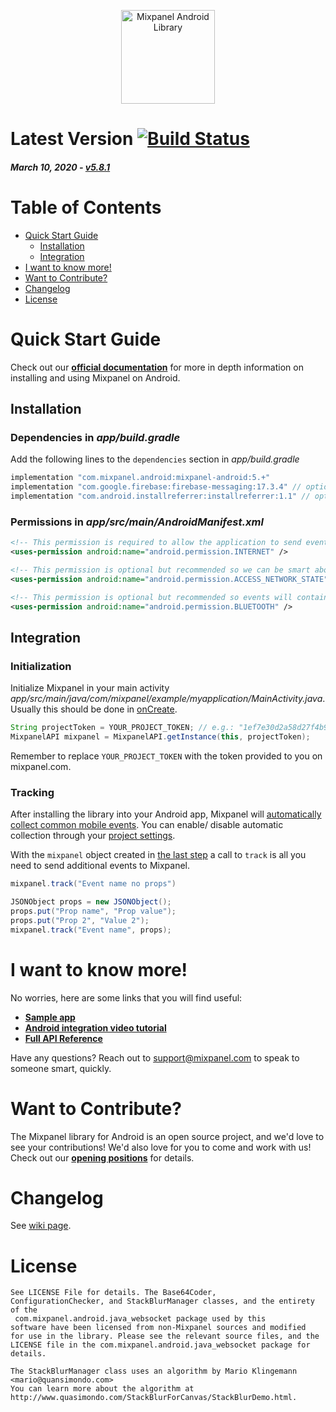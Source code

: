 <p align="center">
  <img src="https://github.com/mixpanel/mixpanel-android/blob/assets/mixpanel.png?raw=true" alt="Mixpanel Android Library" height="150"/>
</p>

# Latest Version [![Build Status](https://travis-ci.org/mixpanel/mixpanel-android.svg)](https://travis-ci.org/mixpanel/mixpanel-android)

##### _March 10, 2020_ - [v5.8.1](https://github.com/mixpanel/mixpanel-android/releases/tag/v5.8.1)

# Table of Contents

<!-- MarkdownTOC -->

- [Quick Start Guide](#quick-start-guide)
    - [Installation](#installation)
    - [Integration](#integration)
- [I want to know more!](#i-want-to-know-more)
- [Want to Contribute?](#want-to-contribute)
- [Changelog](#changelog)
- [License](#license)

<!-- /MarkdownTOC -->

<a name="quick-start-guide"></a>
# Quick Start Guide

Check out our **[official documentation](https://mixpanel.com/help/reference/android)** for more in depth information on installing and using Mixpanel on Android.

<a name="installation"></a>
## Installation

### Dependencies in *app/build.gradle*

Add the following lines to the `dependencies` section in *app/build.gradle*

```gradle
implementation "com.mixpanel.android:mixpanel-android:5.+"
implementation "com.google.firebase:firebase-messaging:17.3.4" // optional, if push notifications are used
implementation "com.android.installreferrer:installreferrer:1.1" // optional, if you want to know how users installed your app
```

### Permissions in *app/src/main/AndroidManifest.xml*

```xml
<!-- This permission is required to allow the application to send events and properties to Mixpanel -->
<uses-permission android:name="android.permission.INTERNET" />

<!-- This permission is optional but recommended so we can be smart about when to send data  -->
<uses-permission android:name="android.permission.ACCESS_NETWORK_STATE" />

<!-- This permission is optional but recommended so events will contain information about bluetooth state -->
<uses-permission android:name="android.permission.BLUETOOTH" />
```

<a name="integration"></a>
## Integration

### Initialization

Initialize Mixpanel in your main activity *app/src/main/java/com/mixpanel/example/myapplication/MainActivity.java*. Usually this should be done in [onCreate](https://developer.android.com/reference/android/app/Activity.html#onCreate(android.os.Bundle)).

```java
String projectToken = YOUR_PROJECT_TOKEN; // e.g.: "1ef7e30d2a58d27f4b90c42e31d6d7ad" 
MixpanelAPI mixpanel = MixpanelAPI.getInstance(this, projectToken);
```
Remember to replace `YOUR_PROJECT_TOKEN` with the token provided to you on mixpanel.com.

### Tracking

After installing the library into your Android app, Mixpanel will <a href="https://mixpanel.com/help/questions/articles/which-common-mobile-events-can-mixpanel-collect-on-my-behalf-automatically" target="_blank">automatically collect common mobile events</a>. You can enable/ disable automatic collection through your <a href="https://mixpanel.com/help/questions/articles/how-do-i-enable-common-mobile-events-if-i-have-already-implemented-mixpanel" target="_blank">project settings</a>.

With the `mixpanel` object created in [the last step](#integration) a call to `track` is all you need to send additional events to Mixpanel.

```java
mixpanel.track("Event name no props")

JSONObject props = new JSONObject();
props.put("Prop name", "Prop value");
props.put("Prop 2", "Value 2");
mixpanel.track("Event name", props);
```

<a name="i-want-to-know-more"></a>
# I want to know more!

No worries, here are some links that you will find useful:
* **[Sample app](https://github.com/mixpanel/sample-android-mixpanel-integration)**
* **[Android integration video tutorial](https://www.youtube.com/watch?v=KcpOa93eSVs)**
* **[Full API Reference](http://mixpanel.github.io/mixpanel-android/index.html)**

Have any questions? Reach out to [support@mixpanel.com](mailto:support@mixpanel.com) to speak to someone smart, quickly.

<a name="want-to-contribute"></a>
# Want to Contribute?

The Mixpanel library for Android is an open source project, and we'd love to see your contributions!
We'd also love for you to come and work with us! Check out our **[opening positions](https://mixpanel.com/jobs/#openings)** for details.

<a name="changelog"></a>
# Changelog

See [wiki page](https://github.com/mixpanel/mixpanel-android/wiki/Changelog).

<a name="license"></a>
# License

```
See LICENSE File for details. The Base64Coder,
ConfigurationChecker, and StackBlurManager classes, and the entirety of the
 com.mixpanel.android.java_websocket package used by this
software have been licensed from non-Mixpanel sources and modified
for use in the library. Please see the relevant source files, and the
LICENSE file in the com.mixpanel.android.java_websocket package for details.

The StackBlurManager class uses an algorithm by Mario Klingemann <mario@quansimondo.com>
You can learn more about the algorithm at
http://www.quasimondo.com/StackBlurForCanvas/StackBlurDemo.html.
```
